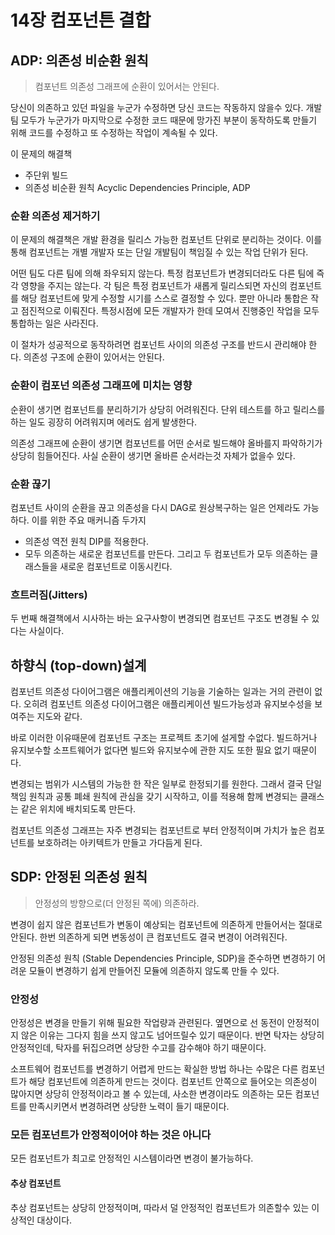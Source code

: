 # 14장 컴포넌튼 결합

## ADP: 의존성 비순환 원칙
> 컴포넌트 의존성 그래프에 순환이 있어서는 안된다.

당신이 의존하고 있던 파일을 누군가 수정하면 당신 코드는 작동하지 않을수 있다.
개발팀 모두가 누군가가 마지막으로 수정한 코드 때문에 망가진 부분이 동작하도록 만들기 위해 코드를 
수정하고 또 수정하는 작업이 계속될 수 있다.
 
이 문제의 해결책
+ 주단위 빌드
+ 의존성 비순환 원칙 Acyclic Dependencies Principle, ADP

### 순환 의존성 제거하기
이 문제의 해결책은 개발 환경을 릴리스 가능한 컴포넌트 단위로 분리하는 것이다.
이를 통해 컴포넌트는 개별 개발자 또는 단일 개발팀이 책임질 수 있는 작업 단위가 된다.

어떤 팀도 다른 팀에 의해 좌우되지 않는다.
특정 컴포넌트가 변경되더라도 다른 팀에 즉각 영향을 주지는 않는다.
각 팀은 특정 컴포넌트가 새롭게 릴리스되면 자신의 컴포넌트를 해당 컴포넌트에 맞게 수정할 시기를 스스로 결정할 수 있다.
뿐만 아니라 통합은 작고 점진적으로 이뤄진다.
특정시점에 모든 개발자가 한데 모여서 진행중인 작업을 모두 통합하는 일은 사라진다.

이 절차가 성공적으로 동작하려면 컴포넌트 사이의 의존성 구조를 반드시 관리해야 한다.
의존성 구조에 순환이 있어서는 안된다.


### 순환이 컴포넌 의존성 그래프에 미치는 영향
순환이 생기면 컴포넌트를 분리하기가 상당히 어려워진다.
단위 테스트를 하고 릴리스를 하는 일도 굉장히 어려워지며 에러도 쉽게 발생한다.

의존성 그래프에 순환이 생기면 컴포넌트를 어떤 순서로 빌드해야 올바를지 파악하기가 상당히 힘들어진다.
사실 순환이 생기면 올바른 순서라는것 자체가 없을수 있다.

### 순환 끊기
컴포넌트 사이의 순환을 끊고 의존성을 다시 DAG로 원상복구하는 일은 언제라도 가능하다.
이를 위한 주요 매커니즘 두가지
+ 의존성 역전 원칙 DIP를 적용한다.
+ 모두 의존하는 새로운 컴포넌트를 만든다.  그리고 두 컴포넌트가 모두 의존하는 클래스들을 새로운 컴포넌트로 이동시킨다.

### 흐트러짐(Jitters)
두 번째 해결책에서 시사하는 바는 요구사항이 변경되면 컴포넌트 구조도 변경될 수 있다는 사실이다.

## 하향식 (top-down)설계
컴포넌트 의존성 다이어그램은 애플리케이션의 기능을 기술하는 일과는 거의 관련이 없다.
오히려 컴포넌트 의존성 다이어그램은 애플리케이션 빌드가능성과 유지보수성을 보여주는 지도와 같다.

바로 이러한 이유때문에 컴포넌트 구조는 프로젝트 초기에 설게할 수없다.
빌드하거나 유지보수할 소프트웨어가 없다면 빌드와 유지보수에 관한 지도 또한 필요 없기 때문이다.

변경되는 범위가 시스템의 가능한 한 작은 일부로 한정되기를 원한다.
그래서 결국 단일 책임 원칙과 공통 폐쇄 원칙에 관심을 갖기 시작하고, 이를 적용해 함께 변경되는 클래스는 같은 위치에 배치되도록 만든다.

컴포넌트 의존성 그래프는 자주 변경되는 컴포넌트로 부터 안정적이며 가치가 높은 컴포넌트를 보호하려는 아키텍트가 만들고 가다듬게 된다.

## SDP: 안정된 의존성 원칙
> 안정성의 방향으로(더 안정된 쪽에) 의존하라.

변경이 쉽지 않은 컴포넌트가 변동이 예상되는 컴포넌트에 의존하게 만들어서는 절대로 안된다. 
한번 의존하게 되면 변동성이 큰 컴포넌트도 결국 변경이 어려워진다.

안정된 의존성 원칙 (Stable Dependencies Principle, SDP)을 준수하면 변경하기 어려운 모듈이 변경하기 쉽게 
만들어진 모듈에 의존하지 않도록 만들 수 있다.

### 안정성
안정성은 변경을 만들기 위해 필요한 작업량과 관련된다.
옆면으로 선 동전이 안정적이지 않은 이유는 그다지 힘을 쓰지 않고도 넘어뜨릴수 있기 때문이다.
반면 탁자는 상당히 안정적인데, 탁자를 뒤집으려면 상당한 수고를 감수해야 하기 때문이다.

소프트웨어 컴포넌트를 변경하기 어렵게 만드는 확실한 방법 하나는 수많은 다른 컴포넌트가 해당 컴포넌트에 의존하게 만드는 것이다.
컴포넌트 안쪽으로 들어오는 의존성이 많아지면 상당히 안정적이라고 볼 수 있는데, 사소한 변경이라도 의존하는
모든 컴포넌트를 만족시키면서 변경하려면 상당한 노력이 들기 때문이다.

### 모든 컴포넌트가 안정적이어야 하는 것은 아니다
모든 컴포넌트가 최고로 안정적인 시스템이라면 변경이 불가능하다. 

#### 추상 컴포넌트
추상 컴포넌트는 상당히 안정적이며, 따라서 덜 안정적인 컴포넌트가 의존할수 있는 이상적인 대상이다.


